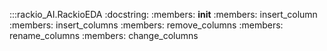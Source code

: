 :::rackio_AI.RackioEDA
    :docstring:
    :members: __init__
    :members: insert_column
    :members: insert_columns
    :members: remove_columns
    :members: rename_columns
    :members: change_columns